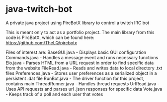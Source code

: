 # java-twitch-bot
A private java project using PircBotX library to control a twitch IRC bot

This is meant only to act as a portfolio project. The main library from this code is PircBotX,
which can be found here: https://github.com/TheLQ/pircbotx

Files of interest are:
BaseGUI.java      - Displays basic GUI configuration
Commands.java     - Handles a message event and runs necessary functions
Elo.java          - Parses HTML from a URL request in order to find specific data from the website
FileRead.java     - Reads and writes data to local directory .txt files
Preferences.java  - Stores user preferences as a serialized object in a persistent .dat file
RunBot.java       - The driver function for this project, contains main
ThreadRunner.java - Handles thread requests
UrlRead.java      - Uses API requests and parses url .json responses for specific data
Vote.java         - Keeps track of a poll and each user that votes

